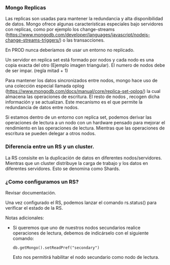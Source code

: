 ### Mongo Replicas

Las replicas son usadas para mantener la redundancia y alta disponibilidad de datos. Mongo ofrece algunas 
características especiales bajo servidores con replicas, como por ejemplo los change-streams (https://www.mongodb.com/developer/languages/javascript/nodejs-change-streams-triggers/) 
o las transacciones.

En PROD nunca deberíamos de usar un entorno no replicado.

Un servidor en replica set está formado por nodos y cada nodo es una copia exacta del otro (Ejemplo imagen triangular).
El numero de nodos debe de ser impar. (regla mitad + 1)

Para mantener los datos sincronizados entre nodos, mongo hace uso de una colección especial llamada oplog (https://www.mongodb.com/docs/manual/core/replica-set-oplog/)
la cual almacena  las operaciones de escritura. El resto de nodos , recogen dicha información y se actualizan. Este mecanismo es el que permite
la redundancia de datos entre nodos.


Si estamos dentro de un entorno con replica set, podemos derivar las operaciones de lectura a un nodo con un hardware pensado para mejorar
el rendimiento en las operaciones de lectura. Mientras que las operaciones de escritura se pueden delegar a otros nodos.

### Diferencia entre un RS y un cluster.

La RS consisite en la duplicación de datos en diferentes nodos/servidores. Mientras que un cluster distribuye la carga de trabajo y los datos
en diferentes servidores. Esto se denomina como Shards.


### ¿Como configuramos un RS?

Revisar documentación.

Una vez configurado el RS, podemos lanzar el comando rs.status() para verificar el estado de la RS.

Notas adicionales:

- Si queremos que uno de nuestros nodos secundarios realice operaciones de lectura, debemos de indicárselo con el siguiente comando:
    
    ``` db.getMongo().setReadPref("secondary") ```
    
    Esto nos permitirá habilitar el nodo secundario como nodo de lectura.


